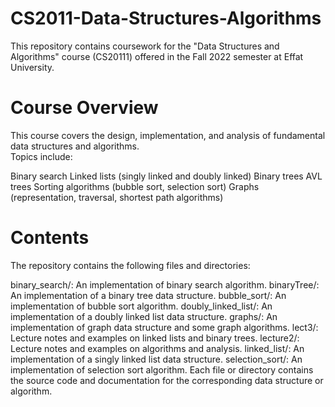 # CS2011-Data-Structures-Algorithms
This repository contains coursework for the "Data Structures and Algorithms" course (CS20111) offered in the Fall 2022 semester at Effat University.

# Course Overview
This course covers the design, implementation, and analysis of fundamental data structures and algorithms. 
<br>Topics include:

Binary search
Linked lists (singly linked and doubly linked)
Binary trees
AVL trees
Sorting algorithms (bubble sort, selection sort)
Graphs (representation, traversal, shortest path algorithms)
# Contents
The repository contains the following files and directories:

binary_search/: An implementation of binary search algorithm.
binaryTree/: An implementation of a binary tree data structure.
bubble_sort/: An implementation of bubble sort algorithm.
doubly_linked_list/: An implementation of a doubly linked list data structure.
graphs/: An implementation of graph data structure and some graph algorithms.
lect3/: Lecture notes and examples on linked lists and binary trees.
lecture2/: Lecture notes and examples on algorithms and analysis.
linked_list/: An implementation of a singly linked list data structure.
selection_sort/: An implementation of selection sort algorithm.
Each file or directory contains the source code and documentation for the corresponding data structure or algorithm.
